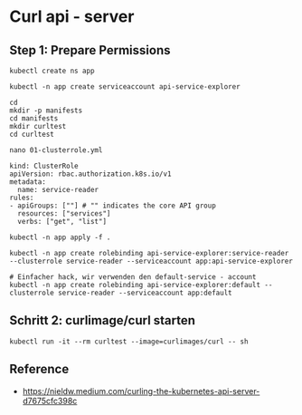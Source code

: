 # Curl api - server 

## Step 1: Prepare Permissions  

```
kubectl create ns app 
```

```
kubectl -n app create serviceaccount api-service-explorer
```

```
cd
mkdir -p manifests
cd manifests
mkdir curltest
cd curltest
```

```
nano 01-clusterrole.yml
```

```
kind: ClusterRole
apiVersion: rbac.authorization.k8s.io/v1
metadata:
  name: service-reader
rules:
- apiGroups: [""] # "" indicates the core API group
  resources: ["services"]
  verbs: ["get", "list"]
```

```
kubectl -n app apply -f .
```

```
kubectl -n app create rolebinding api-service-explorer:service-reader --clusterrole service-reader --serviceaccount app:api-service-explorer
```

```
# Einfacher hack, wir verwenden den default-service - account
kubectl -n app create rolebinding api-service-explorer:default --clusterrole service-reader --serviceaccount app:default

```

## Schritt 2: curlimage/curl starten

```
kubectl run -it --rm curltest --image=curlimages/curl -- sh
```

## Reference 

  * https://nieldw.medium.com/curling-the-kubernetes-api-server-d7675cfc398c
